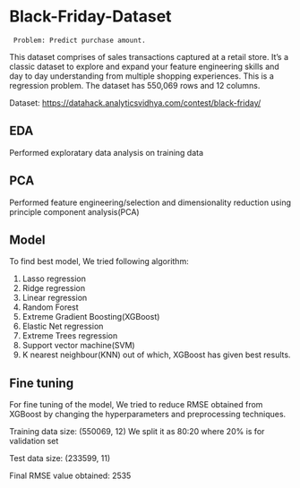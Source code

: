 # Black-Friday-Dataset
     Problem: Predict purchase amount.

   This dataset comprises of sales transactions captured at a retail store. It’s a classic
dataset to explore and expand your feature engineering skills and day to day
understanding from multiple shopping experiences. This is a regression problem. The
dataset has 550,069 rows and 12 columns.

Dataset: https://datahack.analyticsvidhya.com/contest/black-friday/

## EDA
Performed exploratary data analysis on training data
## PCA
Performed feature engineering/selection and dimensionality reduction using principle component analysis(PCA) 
## Model
To find best model, 
We tried following algorithm:
1) Lasso regression
2) Ridge regression
3) Linear regression
4) Random Forest
5) Extreme Gradient Boosting(XGBoost)
6) Elastic Net regression
7) Extreme Trees regression
8) Support vector machine(SVM)
9) K nearest neighbour(KNN)
     out of which, XGBoost has given best results.
## Fine tuning
For fine tuning of the model, We tried to reduce RMSE obtained from XGBoost by changing the hyperparameters and preprocessing techniques.

Training data size: (550069, 12)
We split it as 80:20 where 20% is for validation set

Test data size: (233599, 11)

Final RMSE value obtained: 2535

